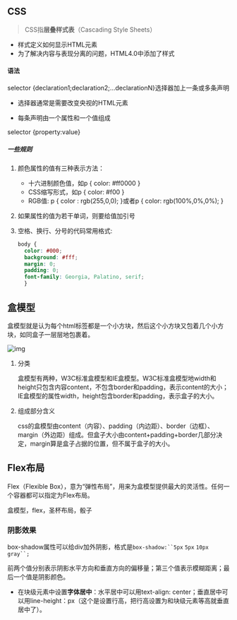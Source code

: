 ## CSS

> CSS指**层叠样式表**（Cascading Style Sheets）

- 样式定义如何显示HTML元素
- 为了解决内容与表现分离的问题，HTML4.0中添加了样式

#### 语法

selector {declaration1;declaration2;...declarationN}选择器加上一条或多条声明

- 选择器通常是需要改变央视的HTML元素

- 每条声明由一个属性和一个值组成

selector {property:value}

##### 一些规则

1. 颜色属性的值有三种表示方法：
   - 十六进制颜色值，如p  {  color: #ff0000  }
   - CSS缩写形式，如p { color: #f00 }
   - RGB值: p { color : rgb(255,0,0); }或者p { color: rgb(100%,0%,0%); }

2. 如果属性的值为若干单词，则要给值加引号

3. 空格、换行、分号的代码常用格式:

   ```css
   body {
     color: #000;
     background: #fff;
     margin: 0;
     padding: 0;
     font-family: Georgia, Palatino, serif;
     }
   ```

## 盒模型

盒模型就是认为每个html标签都是一个小方块，然后这个小方块又包着几个小方块，如同盒子一层层地包裹着。

![img](https://user-gold-cdn.xitu.io/2017/10/25/9cb491d4bd5d326aeb16632280411283?imageslim)

1. 分类

   盒模型有两种，W3C标准盒模型和IE盒模型。W3C标准盒模型地width和height只包含内容content，不包含border和padding，表示content的大小；IE盒模型的属性width，height包含border和padding，表示盒子的大小。

2. 组成部分含义

   css的盒模型由content（内容）、padding（内边距）、border（边框）、margin（外边距）组成。但盒子大小由content+padding+border几部分决定，margin算是盒子占据的位置，但不属于盒子的大小。

## Flex布局

Flex（Flexible Box），意为“弹性布局”，用来为盒模型提供最大的灵活性。任何一个容器都可以指定为Flex布局。





盒模型，flex，圣杯布局，骰子

### 阴影效果

box-shadow属性可以给div加外阴影，格式是`box-shadow:``5px` `5px` `10px` `gray``;`

前两个值分别表示阴影水平方向和垂直方向的偏移量；第三个值表示模糊距离；最后一个值是阴影颜色。

- 在块级元素中设置**字体居中**：水平居中可以用text-align: center；垂直居中可以用line-height：px（这个是设置行高，把行高设置为和块级元素等高就垂直居中了）。